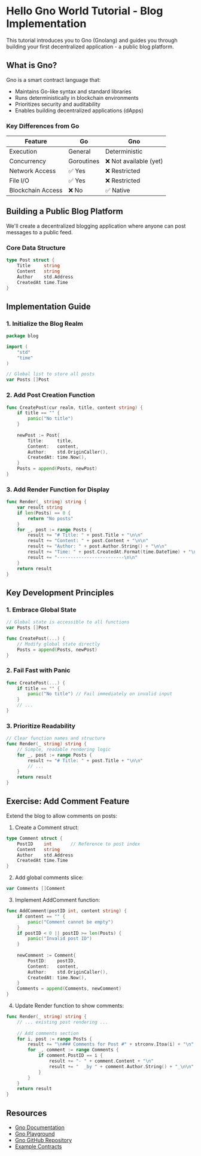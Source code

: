 # Hello Gno World Tutorial - Blog Implementation

This tutorial introduces you to Gno (Gnolang) and guides you through building your first decentralized application - a public blog platform.

## What is Gno?
Gno is a smart contract language that:
- Maintains Go-like syntax and standard libraries
- Runs deterministically in blockchain environments
- Prioritizes security and auditability
- Enables building decentralized applications (dApps)

### Key Differences from Go
| Feature          | Go        | Gno        |
|------------------|-----------|------------|
| Execution        | General   | Deterministic |
| Concurrency      | Goroutines| ❌ Not available (yet) |
| Network Access   | ✅ Yes    | ❌ Restricted |
| File I/O         | ✅ Yes    | ❌ Restricted |
| Blockchain Access| ❌ No     | ✅ Native  |

## Building a Public Blog Platform
We'll create a decentralized blogging application where anyone can post messages to a public feed.

### Core Data Structure
```go
type Post struct {
    Title     string
    Content   string
    Author    std.Address
    CreatedAt time.Time
}
```

## Implementation Guide

### 1. Initialize the Blog Realm
```go
package blog

import (
    "std"
    "time"
)

// Global list to store all posts
var Posts []Post
```

### 2. Add Post Creation Function
```go
func CreatePost(cur realm, title, content string) {
    if title == "" {
        panic("No title")
    }
    
    newPost := Post{
        Title:     title,
        Content:   content,
        Author:    std.OriginCaller(),
        CreatedAt: time.Now(),
    }
    Posts = append(Posts, newPost)
}
```

### 3. Add Render Function for Display
```go
func Render(_ string) string {
    var result string
    if len(Posts) == 0 {
        return "No posts"
    }
    for _, post := range Posts {
        result += "# Title: " + post.Title + "\n\n"
        result += "Content: " + post.Content + "\n\n"
        result += "Author: " + post.Author.String() + "\n\n"
        result += "Time: " + post.CreatedAt.Format(time.DateTime) + "\n\n"
        result += "-------------------------\n\n"
    }
    return result
}
```

## Key Development Principles

### 1. Embrace Global State
```go
// Global state is accessible to all functions
var Posts []Post

func CreatePost(...) {
    // Modify global state directly
    Posts = append(Posts, newPost)
}
```

### 2. Fail Fast with Panic
```go
func CreatePost(...) {
    if title == "" {
        panic("No title") // Fail immediately on invalid input
    }
    // ...
}
```

### 3. Prioritize Readability
```go
// Clear function names and structure
func Render(_ string) string {
    // Simple, readable rendering logic
    for _, post := range Posts {
        result += "# Title: " + post.Title + "\n\n"
        // ...
    }
    return result
}
```

## Exercise: Add Comment Feature
Extend the blog to allow comments on posts:

1. Create a Comment struct:
```go
type Comment struct {
    PostID    int       // Reference to post index
    Content   string
    Author    std.Address
    CreatedAt time.Time
}
```

2. Add global comments slice:
```go
var Comments []Comment
```

3. Implement AddComment function:
```go
func AddComment(postID int, content string) {
    if content == "" {
        panic("Comment cannot be empty")
    }
    if postID < 0 || postID >= len(Posts) {
        panic("Invalid post ID")
    }
    
    newComment := Comment{
        PostID:    postID,
        Content:   content,
        Author:    std.OriginCaller(),
        CreatedAt: time.Now(),
    }
    Comments = append(Comments, newComment)
}
```

4. Update Render function to show comments:
```go
func Render(_ string) string {
    // ... existing post rendering ...
    
    // Add comments section
    for i, post := range Posts {
        result += "\n### Comments for Post #" + strconv.Itoa(i) + "\n"
        for _, comment := range Comments {
            if comment.PostID == i {
                result += "- " + comment.Content + "\n"
                result += "  _by " + comment.Author.String() + "_\n\n"
            }
        }
    }
    return result
}
```

## Resources
- [Gno Documentation](https://docs.gno.land)
- [Gno Playground](https://play.gno.land)
- [Gno GitHub Repository](https://github.com/gnolang/gno)
- [Example Contracts](https://gno.land/r/demo)